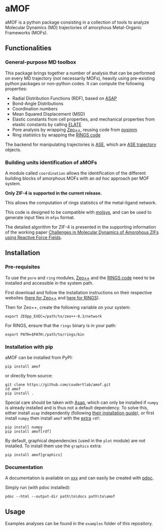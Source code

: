 # aMOF

aMOF is a python package consisting in a collection of tools to analyze Molecular Dynamics (MD) trajectories of amorphous Metal-Organic Frameworks (MOFs).

## Functionalities

### General-purpose MD toolbox

This package brings together a number of analysis that can be performed on every MD trajectory (not necessarily MOFs), heavily using pre-existing python packages or non-python codes.
It can compute the following properties:

- Radial Distribution Functions (RDF), based on [ASAP](https://wiki.fysik.dtu.dk/asap)
- Bond-Angle Distributions 
- Coordination numbers
- Mean Squared Displacement (MSD)
- Elastic constants from cell properties, and mechanical properties from elastic constants by calling [ELATE](https://github.com/coudertlab/elate/)
- Pore analysis by wrapping [Zeo++](http://zeoplusplus.org/), reusing code from [pysimm](https://pysimm.org/)
- Ring statistics by wrapping the [RINGS code](https://rings-code.sourceforge.net/)

The backend for manipulating trajectories is [ASE](https://wiki.fysik.dtu.dk/ase/index.html), which are [ASE trajectory](https://wiki.fysik.dtu.dk/ase/ase/io/trajectory.html) objects.

### Building units identification of aMOFs

A module called `coordination` allows the identification of the different building blocks of amorphous MOFs with an _ad hoc_ approach per MOF system.

**Only ZIF-4 is supported in the current release.**

This allows the computation of rings statistics of the metal-ligand network.

This code is designed to be compatible with [molsys](https://github.com/MOFplus/cmc-tools), and can be used to generate input files in `mfpx` format.

The detailed algorithm for ZIF-4 is presented in the supporting information of the working paper [Challenges in Molecular Dynamics of Amorphous ZIFs using Reactive Force Fields](https://doi.org/10.26434/chemrxiv-2022-lw5n8).

## Installation

### Pre-requisites

To use the `pore` and `ring` modules, [Zeo++](http://zeoplusplus.org/) and the [RINGS code](https://rings-code.sourceforge.net/) need to be installed and accessible in the system path.

First download and follow the installation instructions on their respective websites ([here for Zeo++](http://www.zeoplusplus.org/download.html) and [here for RINGS](https://rings-code.sourceforge.net/index.php?option=com_content&view=category&layout=blog&id=34&Itemid=57)).

Then for Zeo++, create the following variable on your system:
```
export ZEOpp_EXEC=/path/to/zeo++-0.3/network
```

For RINGS, ensure that the `rings` binary is in your path:
```
export PATH=$PATH:/path/to/rings/bin
```


### Installation with pip

aMOF can be installed from PyPI:
```
pip install amof
```
or directly from source:
```
git clone https://github.com/coudertlab/amof.git
cd amof
pip install . 
```

Special care should be taken with [Asap](https://wiki.fysik.dtu.dk/asap/), which can only be installed if `numpy` is already installed and is thus not a default dependency. 
To solve this, either install `asap` independently (following [their installation guide](https://wiki.fysik.dtu.dk/asap/Installation)), or first install `numpy` then install `amof` with the [extra](https://peps.python.org/pep-0508/#extras) `rdf`: 
```
pip install numpy
pip install amof[rdf]
```
By default, graphical dependencies (used in the `plot` module) are not installed. To install them use the `graphics` extra:
```
pip install amof[graphics]
```


### Documentation

A documentation is available on [xxx]() and can easily be created with [pdoc](https://pdoc3.github.io/pdoc/). 

Simply run (with pdoc installed):
```
pdoc --html --output-dir path\to\docs path\to\amof
```

## Usage

Examples analyses can be found in the `examples` folder of this repository.
